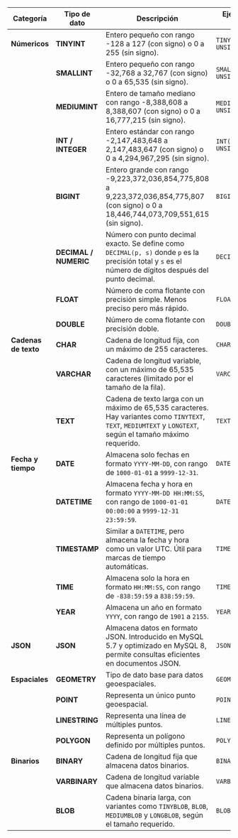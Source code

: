 | **Categoría**       | **Tipo de dato**           | **Descripción**                                                                                                                                                                                                                       | **Ejemplo de uso**              |
|---------------------|---------------------------|-------------------------------------------------------------------------------------------------------------------------------------------------------------------------------------------------------------------------------------|---------------------------------|
| **Númericos**       | **TINYINT**              | Entero pequeño con rango -128 a 127 (con signo) o 0 a 255 (sin signo).                                                                                                                                                               | `TINYINT(3) UNSIGNED`           |
|                     | **SMALLINT**            | Entero pequeño con rango -32,768 a 32,767 (con signo) o 0 a 65,535 (sin signo).                                                                                                                                                      | `SMALLINT(5) UNSIGNED`          |
|                     | **MEDIUMINT**           | Entero de tamaño mediano con rango -8,388,608 a 8,388,607 (con signo) o 0 a 16,777,215 (sin signo).                                                                                                                                  | `MEDIUMINT(8) UNSIGNED`         |
|                     | **INT / INTEGER**       | Entero estándar con rango -2,147,483,648 a 2,147,483,647 (con signo) o 0 a 4,294,967,295 (sin signo).                                                                                                                               | `INT(11) UNSIGNED`              |
|                     | **BIGINT**              | Entero grande con rango -9,223,372,036,854,775,808 a 9,223,372,036,854,775,807 (con signo) o 0 a 18,446,744,073,709,551,615 (sin signo).                                                                                             | `BIGINT(20)`                    |
|                     | **DECIMAL / NUMERIC**   | Número con punto decimal exacto. Se define como `DECIMAL(p, s)` donde `p` es la precisión total y `s` es el número de dígitos después del punto decimal.                                                                             | `DECIMAL(10, 2)`                |
|                     | **FLOAT**               | Número de coma flotante con precisión simple. Menos preciso pero más rápido.                                                                                                                                                        | `FLOAT(7, 4)`                   |
|                     | **DOUBLE**              | Número de coma flotante con precisión doble.                                                                                                                                                                                        | `DOUBLE(16, 8)`                 |
| **Cadenas de texto**| **CHAR**                | Cadena de longitud fija, con un máximo de 255 caracteres.                                                                                                                                                                           | `CHAR(10)`                      |
|                     | **VARCHAR**             | Cadena de longitud variable, con un máximo de 65,535 caracteres (limitado por el tamaño de la fila).                                                                                                                                | `VARCHAR(255)`                  |
|                     | **TEXT**                | Cadena de texto larga con un máximo de 65,535 caracteres. Hay variantes como `TINYTEXT`, `TEXT`, `MEDIUMTEXT` y `LONGTEXT`, según el tamaño máximo requerido.                                                                       | `TEXT`                          |
| **Fecha y tiempo**  | **DATE**                | Almacena solo fechas en formato `YYYY-MM-DD`, con rango de `1000-01-01` a `9999-12-31`.                                                                                                                                              | `DATE`                          |
|                     | **DATETIME**            | Almacena fecha y hora en formato `YYYY-MM-DD HH:MM:SS`, con rango de `1000-01-01 00:00:00` a `9999-12-31 23:59:59`.                                                                                                                  | `DATETIME`                      |
|                     | **TIMESTAMP**           | Similar a `DATETIME`, pero almacena la fecha y hora como un valor UTC. Útil para marcas de tiempo automáticas.                                                                                                                       | `TIMESTAMP`                     |
|                     | **TIME**                | Almacena solo la hora en formato `HH:MM:SS`, con rango de `-838:59:59` a `838:59:59`.                                                                                                                                               | `TIME`                          |
|                     | **YEAR**                | Almacena un año en formato `YYYY`, con rango de `1901` a `2155`.                                                                                                                                                                    | `YEAR`                          |
| **JSON**            | **JSON**                | Almacena datos en formato JSON. Introducido en MySQL 5.7 y optimizado en MySQL 8, permite consultas eficientes en documentos JSON.                                                                                                  | `JSON`                          |
| **Espaciales**      | **GEOMETRY**            | Tipo de dato base para datos geoespaciales.                                                                                                                                                                                          | `GEOMETRY`                      |
|                     | **POINT**               | Representa un único punto geoespacial.                                                                                                                                                                                              | `POINT`                         |
|                     | **LINESTRING**          | Representa una línea de múltiples puntos.                                                                                                                                                                                           | `LINESTRING`                    |
|                     | **POLYGON**             | Representa un polígono definido por múltiples puntos.                                                                                                                                                                               | `POLYGON`                       |
| **Binarios**        | **BINARY**              | Cadena de longitud fija que almacena datos binarios.                                                                                                                                                                                | `BINARY(16)`                    |
|                     | **VARBINARY**           | Cadena de longitud variable que almacena datos binarios.                                                                                                                                                                            | `VARBINARY(255)`                |
|                     | **BLOB**                | Cadena binaria larga, con variantes como `TINYBLOB`, `BLOB`, `MEDIUMBLOB` y `LONGBLOB`, según el tamaño requerido.                                                                                                                  | `BLOB`                          |
